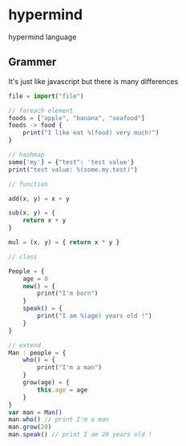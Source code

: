 # hypermind
hypermind language



## Grammer

It's just like javascript but there is many differences

```javascript
file = import("file")

// foreach element
foods = ["apple", "banana", "seafood"]
foods -> food {
    print("I like eat %(food) very much!")
}

// hashmap
some['my'] = {"test": 'test value'}
print("test value: %(some.my.test)")

// function

add(x, y) = x + y

sub(x, y) = {
    return x + y
}

mul = (x, y) = { return x * y }

// class

People = {
    age = 0
    new() = {
        print("I'm born")
    }
    speak() = {
        print("I am %(age) years old !")
    }
}

// extend
Man : people = {
    who() = {
        print("I'm a man")
    }
    grow(age) = {
    	this.age = age
	}
}
var man = Man()
man.who() // print I'm a man
man.grow(20)
man.speak() // print I am 20 years old !

```

